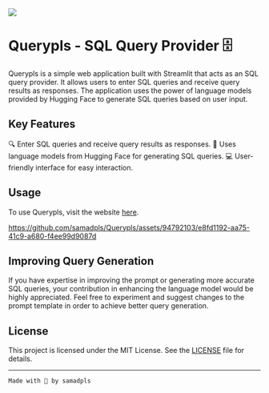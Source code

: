 
<img src="https://github.com/samadpls/Querypls/assets/94792103/525bb160-1fdd-4316-b678-d9a7d86d2d3a">

# Querypls - SQL Query Provider 🗄

Querypls is a simple web application built with Streamlit that acts as an SQL query provider. It allows users to enter SQL queries and receive query results as responses. The application uses the power of language models provided by Hugging Face to generate SQL queries based on user input.

## Key Features

🔍 Enter SQL queries and receive query results as responses.
🤖 Uses language models from Hugging Face for generating SQL queries.
💻 User-friendly interface for easy interaction.

## Usage

To use Querypls, visit the website [here](https://querypls.streamlit.app/).




https://github.com/samadpls/Querypls/assets/94792103/e8fd1192-aa75-41c9-a680-f4ee99d9087d






## Improving Query Generation

If you have expertise in improving the prompt or generating more accurate SQL queries, your contribution in enhancing the language model would be highly appreciated. Feel free to experiment and suggest changes to the prompt template in order to achieve better query generation.

## License

This project is licensed under the MIT License. See the [LICENSE](LICENSE) file for details.

---

`Made with 🤍 by samadpls`
